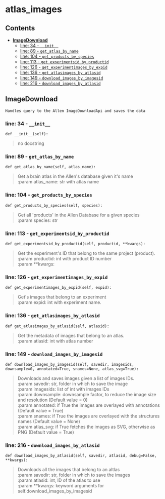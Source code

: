 # atlas\_images

## Contents

* [**ImageDownload**](atlas_images.md#imagedownload)
  * [line: 34 - `__init__`](atlas_images.md#line-34---__init__)
  * [line: 89 - `get_atlas_by_name`](atlas_images.md#line-89---get_atlas_by_name)
  * [line: 104 - `get_products_by_species`](atlas_images.md#line-104---get_products_by_species)
  * [line: 113 - `get_experimentsid_by_productid`](atlas_images.md#line-113---get_experimentsid_by_productid)
  * [line: 126 - `get_experimentimages_by_expid`](atlas_images.md#line-126---get_experimentimages_by_expid)
  * [line: 136 - `get_atlasimages_by_atlasid`](atlas_images.md#line-136---get_atlasimages_by_atlasid)
  * [line: 149 - `download_images_by_imagesid`](atlas_images.md#line-149---download_images_by_imagesid)
  * [line: 216 - `download_images_by_atlasid`](atlas_images.md#line-216---download_images_by_atlasid)

## **ImageDownload**

```text
Handles query to the Allen ImageDownloadApi and saves the data
```

### line: 34 - `__init__`

```text
def __init__(self):
```

> no docstring

### line: 89 - `get_atlas_by_name`

```text
def get_atlas_by_name(self, atlas_name):
```

> Get a brain atlas in the Allen's database given it's name  
> :param atlas\_name: str with atlas name

### line: 104 - `get_products_by_species`

```text
def get_products_by_species(self, species):
```

> Get all 'products' in the Allen Database for a given species  
> :param species: str

### line: 113 - `get_experimentsid_by_productid`

```text
def get_experimentsid_by_productid(self, productid, **kwargs):
```

> Get the experiment's ID that belong to the same project \(product\).  
> :param productid: int with product ID number  
> :param \*\*kwargs:

### line: 126 - `get_experimentimages_by_expid`

```text
def get_experimentimages_by_expid(self, expid):
```

> Get's images that belong to an experiment  
> :param expid: int with experiment name.

### line: 136 - `get_atlasimages_by_atlasid`

```text
def get_atlasimages_by_atlasid(self, atlasid):
```

> Get the metadata of images that belong to an atlas.  
> :param atlasid: int with atlas number

### line: 149 - `download_images_by_imagesid`

```text
def download_images_by_imagesid(self, savedir, imagesids, downsample=0, annotated=True, snames=None, atlas_svg=True):
```

> Downloads and saves images given a list of images IDs.  
> :param savedir: str, folder in which to save the image  
> :param imagesids: list of int with images IDs  
> :param downsample: downsample factor, to reduce the image size and resolution \(Default value = 0\)  
> :param annotated: if True the images are overlayed with annotations \(Default value = True\)  
> :param snames: if True the images are overlayed with the structures names \(Default value = None\)  
> :param atlas\_svg: if True fetches the images as SVG, otherwise as PNG \(Default value = True\)

### line: 216 - `download_images_by_atlasid`

```text
def download_images_by_atlasid(self, savedir, atlasid, debug=False, **kwargs):
```

> Downloads all the images that belong to an altlas  
> :param savedir: str, folder in which to save the images  
> :param atlasid: int, ID of the atlas to use  
> :param \*\*kwargs: keyword arguments for self.download\_images\_by\_imagesid

